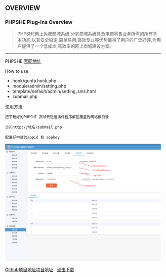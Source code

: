 ## OVERVIEW

### PHPSHE Plug-Ins Overview

>PHPSHE网上免费商城系统,分销商城系统具备电商零售业务所需的所有基本功能,以其安全稳定,简单易用,高效专业等优势赢得了用户的广泛好评,为用户提供了一个低成本,高效率的网上商城建设方案。

------
PHPSHE  [官网地址](http://www.phpshe.com/)

How to use
-	hook/qunfa.hook.php
-	module/admin/setting.php
-	template/default/admin/setting_sms.html
-	submail.php

使用方法

    把下载好的PHPSHE 赛邮云短信插件程序解压覆盖到网站根目录

	访问http://域名/submail.php

    配置好申请的appid 和 appkey

![Submail](./markdown/1.png)


[Github项目地址项目地址](https://github.com/submail-developers/phpshe_sms)&nbsp;&nbsp;&nbsp;[点击下载](https://github.com/submail-developers/phpshe_sms/archive/master.zip)
